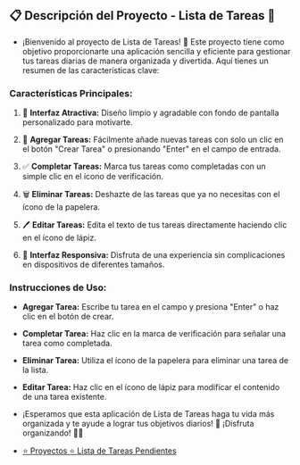 ## 📋 Descripción del Proyecto - Lista de Tareas 📝

* ¡Bienvenido al proyecto de Lista de Tareas! 🚀 Este proyecto tiene como objetivo proporcionarte una aplicación sencilla y eficiente para gestionar tus tareas diarias de manera organizada y divertida. Aquí tienes un resumen de las características clave:

### Características Principales:

1. 🎉 **Interfaz Atractiva:** Diseño limpio y agradable con fondo de pantalla personalizado para motivarte.

2. 📝 **Agregar Tareas:** Fácilmente añade nuevas tareas con solo un clic en el botón "Crear Tarea" o presionando "Enter" en el campo de entrada.

3. ✅ **Completar Tareas:** Marca tus tareas como completadas con un simple clic en el ícono de verificación.

4. 🗑️ **Eliminar Tareas:** Deshazte de las tareas que ya no necesitas con el ícono de la papelera.

5. 🖊️ **Editar Tareas:** Edita el texto de tus tareas directamente haciendo clic en el ícono de lápiz.

6. 🔄 **Interfaz Responsiva:** Disfruta de una experiencia sin complicaciones en dispositivos de diferentes tamaños.

### Instrucciones de Uso:

- **Agregar Tarea:** Escribe tu tarea en el campo y presiona "Enter" o haz clic en el botón de crear.

- **Completar Tarea:** Haz clic en la marca de verificación para señalar una tarea como completada.

- **Eliminar Tarea:** Utiliza el ícono de la papelera para eliminar una tarea de la lista.

- **Editar Tarea:** Haz clic en el ícono de lápiz para modificar el contenido de una tarea existente.

* ¡Esperamos que esta aplicación de Lista de Tareas haga tu vida más organizada y te ayude a lograr tus objetivos diarios! 🌟 ¡Disfruta organizando! 🚀📅

* <a href = "https://www.youtube.com/watch?v=koiPxFFiqJ4&t=17007s">⭐️ Proyectos ⭐️ Lista de Tareas Pendientes</a>